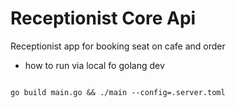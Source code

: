 # Receptionist Core Api

Receptionist app for booking seat on cafe and order

* how to run via local fo golang dev

```

go build main.go && ./main --config=.server.toml

```
